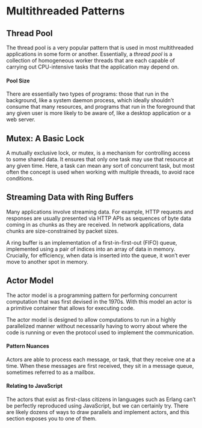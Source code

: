 # Multithreaded Patterns

## Thread Pool

The thread pool is a very popular pattern that is used in most multithreaded applications in some form or another. Essentially, a _thread pool_ is a collection of homogeneous worker threads that are each capable of carrying out CPU-intensive tasks that the application may depend on.

#### Pool Size

There are essentially two types of programs: those that run in the background, like a system daemon process, which ideally shouldn’t consume that many resources, and programs that run in the foreground that any given user is more likely to be aware of, like a desktop application or a web server.

## Mutex: A Basic Lock

A mutually exclusive lock, or mutex, is a mechanism for controlling access to some shared data.
It ensures that only one task may use that resource at any given time. Here, a task can mean any sort of concurrent task, but most often the concept is used when working with multiple threads, to avoid race conditions.

## Streaming Data with Ring Buffers

Many applications involve streaming data. For example, HTTP requests and responses are usually presented via HTTP APIs as sequences of byte data coming in as chunks as they are received.
In network applications, data chunks are size-constrained by packet sizes.

A ring buffer is an implementation of a first-in-first-out (FIFO) queue, implemented using a pair of indices into an array of data in memory. Crucially, for efficiency, when data is inserted into the queue, it won’t ever move to another spot in memory.

## Actor Model

The actor model is a programming pattern for performing concurrent computation that was first devised in the 1970s. With this model an actor is a primitive container that allows for executing code.

The actor model is designed to allow computations to run in a highly parallelized manner without necessarily having to worry about where the code is running or even the protocol used to implement the communication.

#### Pattern Nuances

Actors are able to process each message, or task, that they receive one at a time. When these messages are first received, they sit in a message queue, sometimes referred to as a mailbox.

#### Relating to JavaScript

The actors that exist as first-class citizens in languages such as Erlang can’t be perfectly reproduced using JavaScript, but we can certainly try.
There are likely dozens of ways to draw parallels and implement actors, and this section exposes you to one of them.

